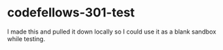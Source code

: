 # codefellows-301-test

I made this and pulled it down locally so I could use it as a blank sandbox while testing.
